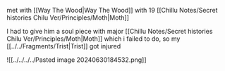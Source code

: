 met with [[Way The Wood|Way The Wood]] with 19 [[Chillu Notes/Secret histories Chilu Ver/Principles/Moth|Moth]]

I had to give him a soul piece with major [[Chillu Notes/Secret histories Chilu Ver/Principles/Moth|Moth]] which i failed to do, so my [[../../Fragments/Trist|Trist]] got injured

![[../../../../Pasted image 20240630184532.png]]